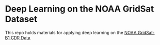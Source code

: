 # Deep Learning on the NOAA GridSat Dataset

This repo holds materials for applying deep learning on the [NOAA GridSat-B1 CDR Data](https://www.ncdc.noaa.gov/gridsat/gridsat-index.php?name=gridsat-intro).
